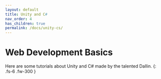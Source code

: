 ```yaml
---
layout: default
title: Unity and C#
nav_order: 4
has_children: true
permalink: /docs/unity-cs/
---
```


# Web Development Basics

Here are some tutorials about Unity and C# made by the talented Dallin.
{: .fs-6 .fw-300 }

